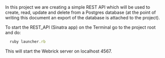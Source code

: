 In this project we are creating a simple REST API which will be used to create, read, update and delete from a Postgres database (at the point of writing this document an export of the database is attached to the project).

To start the REST_API (Sinatra app) on the Terminal go to the project root and do:
```ruby
  ruby launcher.rb
```
This will start the Webrick server on localhost 4567.
